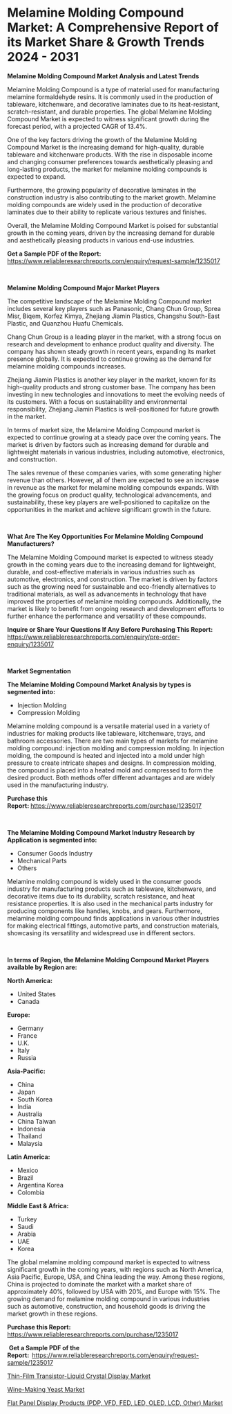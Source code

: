 <p><h1>Melamine Molding Compound Market: A Comprehensive Report of its Market Share & Growth Trends 2024 - 2031</h1></p><p><strong>Melamine Molding Compound Market Analysis and Latest Trends</strong></p>
<p><p>Melamine Molding Compound is a type of material used for manufacturing melamine formaldehyde resins. It is commonly used in the production of tableware, kitchenware, and decorative laminates due to its heat-resistant, scratch-resistant, and durable properties. The global Melamine Molding Compound Market is expected to witness significant growth during the forecast period, with a projected CAGR of 13.4%.</p><p>One of the key factors driving the growth of the Melamine Molding Compound Market is the increasing demand for high-quality, durable tableware and kitchenware products. With the rise in disposable income and changing consumer preferences towards aesthetically pleasing and long-lasting products, the market for melamine molding compounds is expected to expand.</p><p>Furthermore, the growing popularity of decorative laminates in the construction industry is also contributing to the market growth. Melamine molding compounds are widely used in the production of decorative laminates due to their ability to replicate various textures and finishes.</p><p>Overall, the Melamine Molding Compound Market is poised for substantial growth in the coming years, driven by the increasing demand for durable and aesthetically pleasing products in various end-use industries.</p></p>
<p><strong>Get a Sample PDF of the Report:&nbsp;</strong> <a href="https://www.reliableresearchreports.com/enquiry/request-sample/1235017">https://www.reliableresearchreports.com/enquiry/request-sample/1235017</a></p>
<p>&nbsp;</p>
<p><strong>Melamine Molding Compound Major Market Players</strong></p>
<p><p>The competitive landscape of the Melamine Molding Compound market includes several key players such as Panasonic, Chang Chun Group, Sprea Misr, Biqem, Korfez Kimya, Zhejiang Jiamin Plastics, Changshu South-East Plastic, and Quanzhou Huafu Chemicals. </p><p>Chang Chun Group is a leading player in the market, with a strong focus on research and development to enhance product quality and diversity. The company has shown steady growth in recent years, expanding its market presence globally. It is expected to continue growing as the demand for melamine molding compounds increases.</p><p>Zhejiang Jiamin Plastics is another key player in the market, known for its high-quality products and strong customer base. The company has been investing in new technologies and innovations to meet the evolving needs of its customers. With a focus on sustainability and environmental responsibility, Zhejiang Jiamin Plastics is well-positioned for future growth in the market.</p><p>In terms of market size, the Melamine Molding Compound market is expected to continue growing at a steady pace over the coming years. The market is driven by factors such as increasing demand for durable and lightweight materials in various industries, including automotive, electronics, and construction. </p><p>The sales revenue of these companies varies, with some generating higher revenue than others. However, all of them are expected to see an increase in revenue as the market for melamine molding compounds expands. With the growing focus on product quality, technological advancements, and sustainability, these key players are well-positioned to capitalize on the opportunities in the market and achieve significant growth in the future.</p></p>
<p>&nbsp;</p>
<p><strong>What Are The Key Opportunities For Melamine Molding Compound Manufacturers?</strong></p>
<p><p>The Melamine Molding Compound market is expected to witness steady growth in the coming years due to the increasing demand for lightweight, durable, and cost-effective materials in various industries such as automotive, electronics, and construction. The market is driven by factors such as the growing need for sustainable and eco-friendly alternatives to traditional materials, as well as advancements in technology that have improved the properties of melamine molding compounds. Additionally, the market is likely to benefit from ongoing research and development efforts to further enhance the performance and versatility of these compounds.</p></p>
<p><strong>Inquire or Share Your Questions If Any Before Purchasing This Report:</strong> <a href="https://www.reliableresearchreports.com/enquiry/pre-order-enquiry/1235017">https://www.reliableresearchreports.com/enquiry/pre-order-enquiry/1235017</a></p>
<p>&nbsp;</p>
<p><strong>Market Segmentation</strong></p>
<p><strong>The Melamine Molding Compound Market Analysis by types is segmented into:</strong></p>
<p><ul><li>Injection Molding</li><li>Compression Molding</li></ul></p>
<p><p>Melamine molding compound is a versatile material used in a variety of industries for making products like tableware, kitchenware, trays, and bathroom accessories. There are two main types of markets for melamine molding compound: injection molding and compression molding. In injection molding, the compound is heated and injected into a mold under high pressure to create intricate shapes and designs. In compression molding, the compound is placed into a heated mold and compressed to form the desired product. Both methods offer different advantages and are widely used in the manufacturing industry.</p></p>
<p><strong>Purchase this Report:&nbsp;</strong><a href="https://www.reliableresearchreports.com/purchase/1235017">https://www.reliableresearchreports.com/purchase/1235017</a></p>
<p>&nbsp;</p>
<p><strong>The Melamine Molding Compound Market Industry Research by Application is segmented into:</strong></p>
<p><ul><li>Consumer Goods Industry</li><li>Mechanical Parts</li><li>Others</li></ul></p>
<p><p>Melamine molding compound is widely used in the consumer goods industry for manufacturing products such as tableware, kitchenware, and decorative items due to its durability, scratch resistance, and heat resistance properties. It is also used in the mechanical parts industry for producing components like handles, knobs, and gears. Furthermore, melamine molding compound finds applications in various other industries for making electrical fittings, automotive parts, and construction materials, showcasing its versatility and widespread use in different sectors.</p></p>
<p>&nbsp;</p>
<p><strong>In terms of Region, the Melamine Molding Compound Market Players available by Region are:</strong></p>
<p>
    <p> <strong> North America: </strong>
        <ul>
            <li>United States</li>
            <li>Canada</li>
        </ul>
        </p> 
    <p> <strong> Europe: </strong>
        <ul>
            <li>Germany</li>
            <li>France</li>
            <li>U.K.</li>
            <li>Italy</li>
            <li>Russia</li>
        </ul>
        </p> 
    <p> <strong> Asia-Pacific: </strong>
        <ul>
            <li>China</li>
            <li>Japan</li>
            <li>South Korea</li>
            <li>India</li>
            <li>Australia</li>
            <li>China Taiwan</li>
            <li>Indonesia</li>
            <li>Thailand</li>
            <li>Malaysia</li>
        </ul>
        </p> 
    <p> <strong> Latin America: </strong>
        <ul>
            <li>Mexico</li>
            <li>Brazil</li>
            <li>Argentina Korea</li>
            <li>Colombia</li>
        </ul>
        </p> 
    <p> <strong> Middle East & Africa: </strong>
        <ul>
            <li>Turkey</li>
            <li>Saudi</li>
            <li>Arabia</li>
            <li>UAE</li>
            <li>Korea</li>
        </ul>
    </p>
    </p>
<p><p>The global melamine molding compound market is expected to witness significant growth in the coming years, with regions such as North America, Asia Pacific, Europe, USA, and China leading the way. Among these regions, China is projected to dominate the market with a market share of approximately 40%, followed by USA with 20%, and Europe with 15%. The growing demand for melamine molding compound in various industries such as automotive, construction, and household goods is driving the market growth in these regions.</p></p>
<p><strong>Purchase this Report: </strong><a href="https://www.reliableresearchreports.com/purchase/1235017">https://www.reliableresearchreports.com/purchase/1235017</a></p>
<p>&nbsp;<strong>Get a Sample PDF of the Report:&nbsp;&nbsp;</strong><a href="https://www.reliableresearchreports.com/enquiry/request-sample/1235017">https://www.reliableresearchreports.com/enquiry/request-sample/1235017</a></p>
<p><strong></strong></p>
<p><p><a href="https://view.publitas.com/reportprime-1/thin-film-transistor-liquid-crystal-display-market-size-2023-2030-global-industrial-analysis-key-geographical-regions-market-share-top-key-players-product-types-and-forecast-research-report/">Thin-Film Transistor-Liquid Crystal Display Market</a></p><p><a href="https://view.publitas.com/reportprime-1/wine-making-yeast-market-size-share-trends-analysis-report-by-material-by-type-by-end-user-by-region-and-segment-forecasts-2023-2030/">Wine-Making Yeast Market</a></p><p><a href="https://view.publitas.com/reportprime-1/flat-panel-display-products-pdp-vfd-fed-led-oled-lcd-other-market-size-evaluating-its-market-trends-growth-and-projections-2023-2030/">Flat Panel Display Products (PDP, VFD, FED, LED, OLED, LCD, Other) Market</a></p></p>